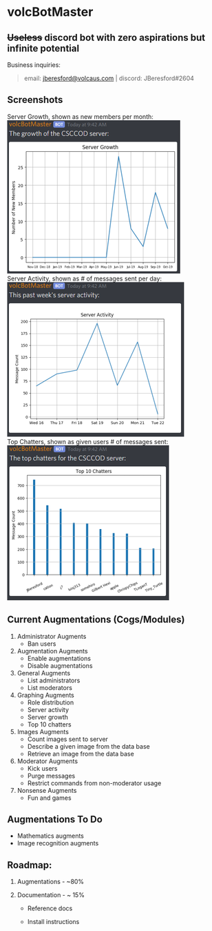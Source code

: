 # volcBotMaster
## ~~Useless~~ discord bot with zero aspirations but infinite potential

Business inquiries:
> email: jberesford@volcaus.com | discord: JBeresford#2604

## Screenshots
Server Growth, shown as new members per month:  
![Server Growth Graph](img/volcbot1.png)  
Server Activity, shown as # of messages sent per day:  
![Server Activity Graph](img/volcbot2.png)  
Top Chatters, shown as given users # of messages sent:  
![Top Chatters Graph](img/volcbot3.png)  

## Current Augmentations (Cogs/Modules)

1. Administrator Augments
   -  Ban users
2. Augmentation Augments
   -  Enable augmentations
   -  Disable augmentations
3. General Augments
   -  List administrators
   -  List moderators
4. Graphing Augments
   -  Role distribution
   -  Server activity
   -  Server growth
   -  Top 10 chatters
5. Images Augments
   -  Count images sent to server
   -  Describe a given image from the data base
   -  Retrieve an image from the data base
6. Moderator Augments
   -  Kick users
   -  Purge messages
   -  Restrict commands from non-moderator usage
7. Nonsense Augments
   -  Fun and games
   
## Augmentations To Do

*  Mathematics augments
*  Image recognition augments

## Roadmap:

1. Augmentations - ~80%

2. Documentation - ~ 15%

   - Reference docs

   - Install instructions
